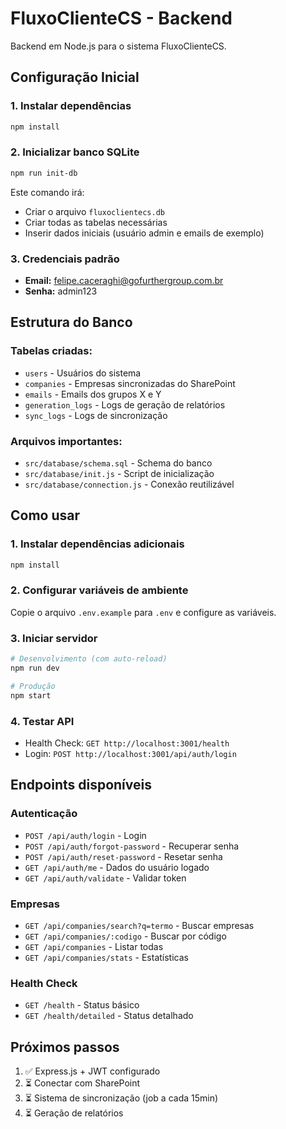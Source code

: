 # FluxoClienteCS - Backend

Backend em Node.js para o sistema FluxoClienteCS.

## Configuração Inicial

### 1. Instalar dependências
```bash
npm install
```

### 2. Inicializar banco SQLite
```bash
npm run init-db
```

Este comando irá:
- Criar o arquivo `fluxoclientecs.db` 
- Criar todas as tabelas necessárias
- Inserir dados iniciais (usuário admin e emails de exemplo)

### 3. Credenciais padrão
- **Email:** felipe.caceraghi@gofurthergroup.com.br
- **Senha:** admin123

## Estrutura do Banco

### Tabelas criadas:
- `users` - Usuários do sistema
- `companies` - Empresas sincronizadas do SharePoint
- `emails` - Emails dos grupos X e Y
- `generation_logs` - Logs de geração de relatórios
- `sync_logs` - Logs de sincronização

### Arquivos importantes:
- `src/database/schema.sql` - Schema do banco
- `src/database/init.js` - Script de inicialização
- `src/database/connection.js` - Conexão reutilizável

## Como usar

### 1. Instalar dependências adicionais
```bash
npm install
```

### 2. Configurar variáveis de ambiente
Copie o arquivo `.env.example` para `.env` e configure as variáveis.

### 3. Iniciar servidor
```bash
# Desenvolvimento (com auto-reload)
npm run dev

# Produção
npm start
```

### 4. Testar API
- Health Check: `GET http://localhost:3001/health`
- Login: `POST http://localhost:3001/api/auth/login`

## Endpoints disponíveis

### Autenticação
- `POST /api/auth/login` - Login
- `POST /api/auth/forgot-password` - Recuperar senha
- `POST /api/auth/reset-password` - Resetar senha
- `GET /api/auth/me` - Dados do usuário logado
- `GET /api/auth/validate` - Validar token

### Empresas
- `GET /api/companies/search?q=termo` - Buscar empresas
- `GET /api/companies/:codigo` - Buscar por código
- `GET /api/companies` - Listar todas
- `GET /api/companies/stats` - Estatísticas

### Health Check
- `GET /health` - Status básico
- `GET /health/detailed` - Status detalhado

## Próximos passos
1. ✅ Express.js + JWT configurado
2. ⏳ Conectar com SharePoint
3. ⏳ Sistema de sincronização (job a cada 15min)
4. ⏳ Geração de relatórios
